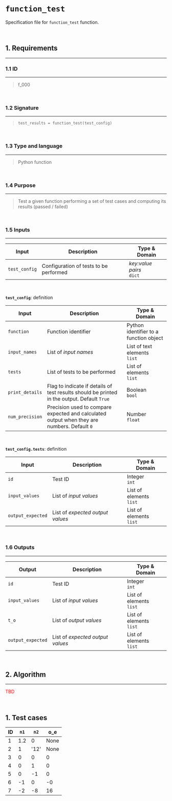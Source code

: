 # **`function_test`**

Specification file for `function_test` function.

<br>

## 1. Requirements
---

### 1.1 ID
---
> f_000

<br>

### 1.2 Signature
---
> `test_results = function_test(test_config)`

<br>

### 1.3 Type and language
---
> Python function

<br>

### 1.4 Purpose
---
> Test a given function performing a set of test cases and computing its results (passed / failed)

<br>

### 1.5 Inputs
---

| Input | Description | Type & Domain |
|---|---|---|
| `test_config` | Configuration of tests to be performed | *key:value pairs* <br> `dict`

<br>

**`test_config`**: definition

| Input | Description | Type & Domain |
|---|---|---|
| `function` | Function identifier | Python identifier to a function object |
| `input_names` | List of *input names* | List of text elements <br> `list` |
| `tests` | List of tests to be performed | List of elements <br> `list` |
| `print_details` | Flag to indicate if details of test results should be printed in the output. Default `True` | Boolean <br> `bool` |
| `num_precision` | Precision used to compare expected and calculated output when they are numbers. Default `0` | Number <br> `float` |

<br>

**`test_config.tests`**: definition

| Input | Description | Type & Domain |
|---|---|---|
| `id` | Test ID | Integer <br> `int` |
| `input_values` | List of *input values* | List of elements <br> `list` |
| `output_expected` | List of *expected output values* | List of elements <br> `list` |

<br>

### 1.6 Outputs
---

| Output | Description | Type & Domain |
|---|---|---|
| `id` | Test ID | Integer <br> `int` |
| `input_values` | List of *input values* | List of elements <br> `list` |
| `t_o` | List of *output values* | List of elements <br> `list` |
| `output_expected` | List of *expected output values* | List of elements <br> `list` |



<br>

## 2. Algorithm
---

<span style='color:red'>TBD</span>

<br>

## 1. Test cases
| ID | `n1` | `n2` | o_e |
|---|---|---|---|
| 1 | 1.2 | 0 | None |
| 2 | 1 | '12' | None |
| 3 | 0 | 0 | 0 |
| 4 | 0 | 1 | 0 |
| 5 | 0 | -1 | 0 |
| 6 | -1 | 0 | -0 |
| 7 | -2 | -8 | 16 |

